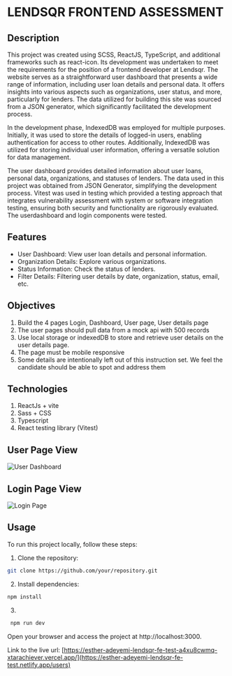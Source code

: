 # LENDSQR FRONTEND ASSESSMENT

## Description

This project was created using SCSS, ReactJS, TypeScript, and additional frameworks such as react-icon. Its development was undertaken to meet the requirements for the position of a frontend developer at Lendsqr.
The website serves as a straightforward user dashboard that presents a wide range of information, including user loan details and personal data. It offers insights into various aspects such as organizations, user status, and more, particularly for lenders. The data utilized for building this site was sourced from a JSON generator, which significantly facilitated the development process.

In the development phase, IndexedDB was employed for multiple purposes. Initially, it was used to store the details of logged-in users, enabling authentication for access to other routes. Additionally, IndexedDB was utilized for storing individual user information, offering a versatile solution for data management.

The user dashboard provides detailed information about user loans, personal data, organizations, and statuses of lenders. The data used in this project was obtained from JSON Generator, simplifying the development process. Vitest was used in testing which provided a testing approach that integrates vulnerability assessment with system or software integration testing, ensuring both security and functionality are rigorously evaluated. The userdashboard and login components were tested.

## Features

- User Dashboard: View user loan details and personal information.
- Organization Details: Explore various organizations.
- Status Information: Check the status of lenders.
- Filter Details: Filtering user details by date, organization, status, email, etc.

## Objectives

1. Build the 4 pages Login, Dashboard, User page, User details page
2. The user pages should pull data from a mock api with 500 records
3. Use local storage or indexedDB to store and retrieve user details on the user details page.
4. The page must be mobile responsive
5. Some details are intentionally left out of this instruction set. We feel the candidate should be able to spot and address them


## Technologies
1. ReactJs + vite
2. Sass + CSS
3. Typescript
4. React testing library (Vitest)

## User Page View
![User Dashboard](https://res.cloudinary.com/dzdboguzy/image/upload/v1719256860/personal/Screenshot_2024-06-24_at_19.40.12_jgjqit.png)

## Login Page View
![Login Page](https://res.cloudinary.com/dzdboguzy/image/upload/v1719256861/personal/Screenshot_2024-06-24_at_20.15.40_bvmntr.png)

## Usage

To run this project locally, follow these steps:

1. Clone the repository:

```bash
git clone https://github.com/your/repository.git

```

2. Install dependencies:
 ```bash
 npm install
```


3.
```bash
 npm run dev
```

Open your browser and access the project at http://localhost:3000.


Link to the live url: [https://esther-adeyemi-lendsqr-fe-test-a4xu8cwmq-xtarachiever.vercel.app/](https://esther-adeyemi-lendsqr-fe-test.netlify.app/users)
